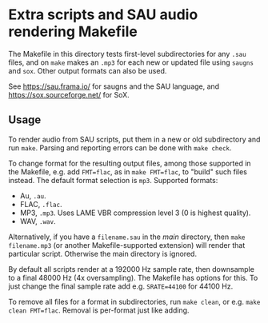 Extra scripts and SAU audio rendering Makefile
==============================================

The Makefile in this directory tests first-level subdirectories for
any `.sau` files, and on `make` makes an `.mp3` for each new or updated
file using `saugns` and `sox`. Other output formats can also be used.

See <https://sau.frama.io/> for saugns and the SAU language,
and <https://sox.sourceforge.net/> for SoX.

Usage
-----

To render audio from SAU scripts, put them in a new or old subdirectory
and run `make`. Parsing and reporting errors can be done with `make check`.

To change format for the resulting output files, among those supported in
the Makefile, e.g. add `FMT=flac`, as in `make FMT=flac`, to "build" such
files instead. The default format selection is `mp3`. Supported formats:
 * Au, `.au`.
 * FLAC, `.flac`.
 * MP3, `.mp3`. Uses LAME VBR compression level 3 (0 is highest quality).
 * WAV, `.wav`.

Alternatively, if you have a `filename.sau` in the *main* directory, then
`make filename.mp3` (or another Makefile-supported extension) will render
that particular script. Otherwise the main directory is ignored.

By default all scripts render at a 192000 Hz sample rate, then downsample
to a final 48000 Hz (4x oversampling). The Makefile has options for this.
To just change the final sample rate add e.g. `SRATE=44100` for 44100 Hz.

To remove all files for a format in subdirectories, run `make clean`,
or e.g. `make clean FMT=flac`. Removal is per-format just like adding.
